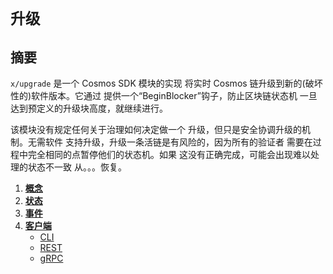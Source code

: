 # `升级`

## 摘要

`x/upgrade` 是一个 Cosmos SDK 模块的实现
将实时 Cosmos 链升级到新的(破坏性的)软件版本。它通过
提供一个“BeginBlocker”钩子，防止区块链状态机
一旦达到预定义的升级块高度，就继续进行。

该模块没有规定任何关于治理如何决定做一个
升级，但只是安全协调升级的机制。无需软件
支持升级，升级一条活链是有风险的，因为所有的验证者
需要在过程中完全相同的点暂停他们的状态机。如果
这没有正确完成，可能会出现难以处理的状态不一致
从。。。恢复。

<!-- 目录 -->
1. **[概念](01_concepts.md)**
2. **[状态](02_state.md)**
3. **[事件](03_events.md)**
4. **[客户端](04_client.md)**
    - [CLI](04_client.md#cli)
    - [REST](04_client.md#rest)
    - [gRPC](04_client.md#grpc) 